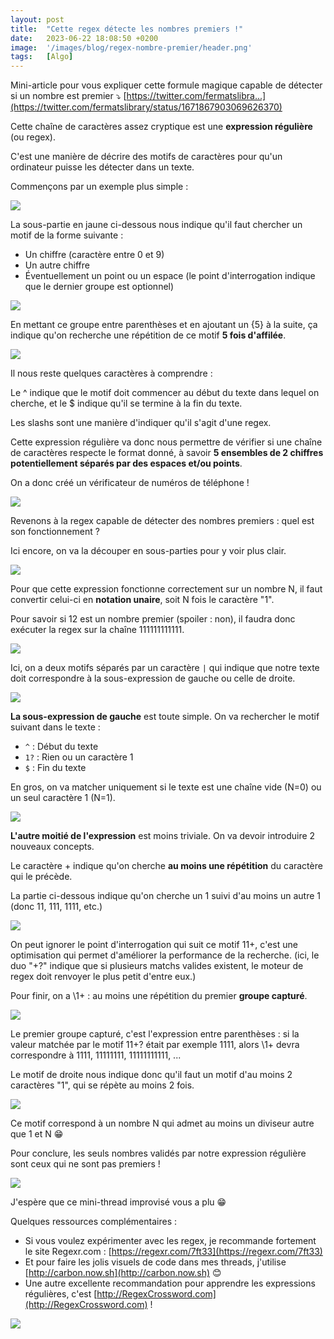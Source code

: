 ```yaml
---
layout: post
title:  "Cette regex détecte les nombres premiers !"
date:   2023-06-22 18:08:50 +0200
image:  '/images/blog/regex-nombre-premier/header.png'
tags:   [Algo]
---
```


Mini-article pour vous expliquer cette formule magique capable de détecter si un nombre est premier ⤵️ [https://twitter.com/fermatslibra...](https://twitter.com/fermatslibrary/status/1671867903069626370)

<blockquote class="twitter-tweet tw-align-center" data-conversation="none" data-dnt="true" data-theme="dark">
  <a href="https://twitter.com/fermatslibrary/status/1671867903069626370"></a>
</blockquote>

Cette chaîne de caractères assez cryptique est une **expression régulière** (ou regex).

C'est une manière de décrire des motifs de caractères pour qu'un ordinateur puisse les détecter dans un texte.

Commençons par un exemple plus simple : 

<div class="gallery-box">
  <div class="gallery">
  <img src="/images/blog/regex-nombre-premier/1671913145487556610-FzPS5umWIAIGzyl.jpg" draggable="false">
  </div>
</div>

La sous-partie en jaune ci-dessous nous indique qu'il faut chercher un motif de la forme suivante :

- Un chiffre (caractère entre 0 et 9)
- Un autre chiffre
- Éventuellement un point ou un espace (le point d'interrogation indique que le dernier groupe est optionnel) 

<div class="gallery-box">
  <div class="gallery">
  <img src="/images/blog/regex-nombre-premier/1671913148943679493-FzPTAwNWcFEpnzb.jpg" draggable="false">
  </div>
</div>

En mettant ce groupe entre parenthèses et en ajoutant un {5} à la suite, ça indique qu'on recherche une répétition de ce motif **5 fois d'affilée**. 

<div class="gallery-box">
  <div class="gallery">
  <img src="/images/blog/regex-nombre-premier/1671913153016352776-FzO99BkaEA0iZ78.jpg" draggable="false">
  </div>
</div>

Il nous reste quelques caractères à comprendre :

Le ^ indique que le motif doit commencer au début du texte dans lequel on cherche, et le $ indique qu'il se termine à la fin du texte.

Les slashs sont une manière d'indiquer qu'il s'agit d'une regex.

Cette expression régulière va donc nous permettre de vérifier si une chaîne de caractères respecte le format donné, à savoir **5 ensembles de 2 chiffres potentiellement séparés par des espaces et/ou points**.

On a donc créé un vérificateur de numéros de téléphone ! 

<div class="gallery-box">
  <div class="gallery">
  <img src="/images/blog/regex-nombre-premier/1671913159228104705-FzPEYkWakAkHTGx.jpg" draggable="false">
  </div>
</div>

Revenons à la regex capable de détecter des nombres premiers : quel est son fonctionnement ?

Ici encore, on va la découper en sous-parties pour y voir plus clair. 

<div class="gallery-box">
  <div class="gallery">
  <img src="/images/blog/regex-nombre-premier/1671913163393040390-FzPEe6eaEAAAGnt.jpg" draggable="false">
  </div>
</div>

Pour que cette expression fonctionne correctement sur un nombre N, il faut convertir celui-ci en **notation unaire**, soit N fois le caractère "1".

Pour savoir si 12 est un nombre premier (spoiler : non), il faudra donc exécuter la regex sur la chaîne 111111111111.

<div class="gallery-box">
  <div class="gallery">
  <img src="/images/blog/regex-nombre-premier/1671913181189484545-FzPFDLAaUAErCIN.jpg" draggable="false">
  </div>
</div>

Ici, on a deux motifs séparés par un caractère `|` qui indique que notre texte doit correspondre à la sous-expression de gauche ou celle de droite.

<div class="gallery-box">
  <div class="gallery">
  <img src="/images/blog/regex-nombre-premier/1671913196964179972-FzPG58maUAE4uq0.jpg" draggable="false">
  </div>
</div>

**La sous-expression de gauche** est toute simple. On va rechercher le motif suivant dans le texte :

- `^` : Début du texte
- `1?` : Rien ou un caractère 1
- `$` : Fin du texte

En gros, on va matcher uniquement si le texte est une chaîne vide (N=0) ou un seul caractère 1 (N=1).

<div class="gallery-box">
  <div class="gallery">
  <img src="/images/blog/regex-nombre-premier/1671913200793649155-FzPIViIakAE4H_d.jpg" draggable="false">
  </div>
</div>

**L'autre moitié de l'expression** est moins triviale. On va devoir introduire 2 nouveaux concepts.

Le caractère + indique qu'on cherche **au moins une répétition** du caractère qui le précède.

La partie ci-dessous indique qu'on cherche un 1 suivi d'au moins un autre 1 (donc 11, 111, 1111, etc.) 

<div class="gallery-box">
  <div class="gallery">
  <img src="/images/blog/regex-nombre-premier/1671913229243621378-FzPJ8OhaMAAld_n.jpg" draggable="false">
  </div>
</div>

On peut ignorer le point d'interrogation qui suit ce motif 11+, c'est une optimisation qui permet d'améliorer la performance de la recherche. (ici, le duo "+?" indique que si plusieurs matchs valides existent, le moteur de regex doit renvoyer le plus petit d'entre eux.)

Pour finir, on a \1+ : au moins une répétition du premier **groupe capturé**.

<div class="gallery-box">
  <div class="gallery">
  <img src="/images/blog/regex-nombre-premier/1671913247568543747-FzPLIC5aQAAC85a.jpg" draggable="false">
  </div>
</div>

Le premier groupe capturé, c'est l'expression entre parenthèses : si la valeur matchée par le motif 11+? était par exemple 1111, alors \1+ devra correspondre à 1111, 11111111, 11111111111, ... 

Le motif de droite nous indique donc qu'il faut un motif d'au moins 2 caractères "1", qui se répète au moins 2 fois.

<div class="gallery-box">
  <div class="gallery">
  <img src="/images/blog/regex-nombre-premier/1671913251309846530-FzPPBqyagAAj7Y_.jpg" draggable="false">
  </div>
</div>

Ce motif correspond à un nombre N qui admet au moins un diviseur autre que 1 et N 😁 

Pour conclure, les seuls nombres validés par notre expression régulière sont ceux qui ne sont pas premiers ! 

<div class="gallery-box">
  <div class="gallery">
  <img src="/images/blog/regex-nombre-premier/1671913269022408705-FzPUP49XwBQ65PU.jpg" draggable="false">
  </div>
</div>

J'espère que ce mini-thread improvisé vous a plu 😁

Quelques ressources complémentaires :
- Si vous voulez expérimenter avec les regex, je recommande fortement le site Regexr‍.com : [https://regexr.com/7ft33](https://regexr.com/7ft33)
- Et pour faire les jolis visuels de code dans mes threads, j'utilise [http://carbon.now.sh](http://carbon.now.sh) 😊
- Une autre excellente recommandation pour apprendre les expressions régulières, c'est [http://RegexCrossword.com](http://RegexCrossword.com) ! 

<div class="gallery-box">
  <div class="gallery">
  <img src="/images/blog/regex-nombre-premier/1671915949602099200-FzPWn6pWIAUmWi6.png" draggable="false">
  </div>
</div>

